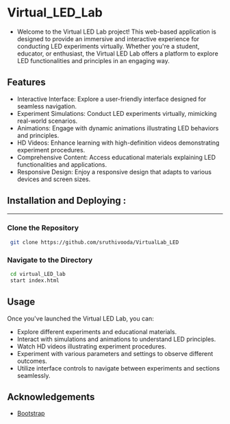 # Virtual_LED_Lab


- Welcome to the Virtual LED Lab project! This web-based application is designed to provide an immersive and interactive experience for conducting LED experiments virtually. Whether you're a student, educator, or enthusiast, the Virtual LED Lab offers a platform to explore LED functionalities and principles in an engaging way.



Features
--------

- Interactive Interface: Explore a user-friendly interface designed for seamless navigation.
- Experiment Simulations: Conduct LED experiments virtually, mimicking real-world scenarios.
- Animations: Engage with dynamic animations illustrating LED behaviors and principles.
- HD Videos: Enhance learning with high-definition videos demonstrating experiment procedures.
- Comprehensive Content: Access educational materials explaining LED functionalities and applications.
- Responsive Design: Enjoy a responsive design that adapts to various devices and screen sizes.
    

## Installation and Deploying :
--------------
### Clone the Repository
``` bash
 git clone https://github.com/sruthivooda/VirtualLab_LED
```
### Navigate to the Directory
``` bash
 cd virtual_LED_lab
 start index.html 
```


Usage
-----

Once you've launched the Virtual LED Lab, you can:

- Explore different experiments and educational materials.
- Interact with simulations and animations to understand LED principles.
- Watch HD videos illustrating experiment procedures.
- Experiment with various parameters and settings to observe different outcomes.
- Utilize interface controls to navigate between experiments and sections seamlessly.

## Acknowledgements

 - [Bootstrap](https://getbootstrap.com/)



